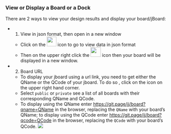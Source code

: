 ### View or Display a Board or a Dock
There are 2 ways to view your design results and display your board/jBoard: 
* 1. View in json format, then open in a new window 
   * Click on the <img src="https://i.imgur.com/9f04Grd.png" width=30 height=30> icon to go to view data in json format 
   * Then on the upper right click the <img src="https://i.imgur.com/PeKirIV.png" width=32 height=30> icon then your board will be displayed in a new window. 
* 2. Board URL
  * To display your jboard using a url link, you need to get either the QName or the QCode of your jboard. To do so , click on the icon on the upper right hand corner. 
  * Select `public` or `private` see a list of all boards with their corresponding QName and QCode. 
  * To display using the QName enter https://git.page/jj/board?qname=QName in the browser, replacing the `QName` with your board’s QName; to display using the QCode enter https://git.page/jj/board?qcode=QCode in the browser, replacing the `QCode` with your board’s QCode.
![](https://i.imgur.com/VeH6N1a.png)
